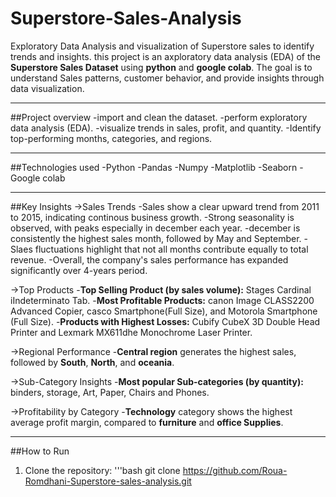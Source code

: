 # Superstore-Sales-Analysis
Exploratory Data Analysis and visualization of Superstore sales to identify trends and insights.
this project is an axploratory data analysis (EDA) of the **Superstore Sales Dataset** using **python** and **google colab**.
The goal is to understand Sales patterns, customer behavior, and provide insights through data visualization.

---
##Project overview
-import and clean the dataset.
-perform exploratory data analysis (EDA).
-visualize trends in sales, profit, and quantity.
-Identify top-performing months, categories, and regions.

---

##Technologies used
-Python
-Pandas
-Numpy
-Matplotlib
-Seaborn
-Google colab 

---

##Key Insights
->Sales Trends
-Sales show a clear upward trend from 2011 to 2015, indicating continous business growth.
-Strong seasonality is observed, with peaks especially in december each year.
-december is consistently the highest sales month, followed by May and September.
-Slaes fluctuations highlight that not all months contribute equally to total revenue.
-Overall, the company's sales performance has expanded significantly over 4-years period.

->Top Products
-**Top Selling Product (by sales volume):** Stages Cardinal iIndeterminato Tab.
-**Most Profitable Products:** canon Image CLASS2200 Advanced Copier, casco Smartphone(Full Size), and Motorola Smartphone (Full Size).
-**Products with Highest Losses:** Cubify CubeX 3D Double Head Printer and Lexmark MX611dhe Monochrome Laser Printer.

->Regional Performance 
-**Central region** generates the highest sales, followed by **South**, **North**, and **oceania**.

->Sub-Category Insights
-**Most popular Sub-categories (by quantity):** binders, storage, Art, Paper, Chairs and Phones.

->Profitability by Category
-**Technology** category shows the highest average profit margin, compared to **furniture** and **office Supplies**.

---

##How to Run
1. Clone the repository:
 '''bash
 git clone
https://github.com/Roua-Romdhani-Superstore-sales-analysis.git
